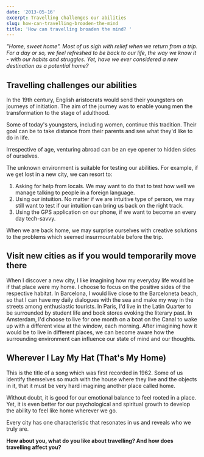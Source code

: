 ```yaml
---
date: '2013-05-16'
excerpt: Travelling challenges our abilities
slug: how-can-travelling-broaden-the-mind
title: 'How can travelling broaden the mind? '
---
```


*"Home, sweet home". Most of us sigh with relief when we return from a trip. For a day or so, we feel refreshed to be back to our life, the way we know it - with our habits and struggles. Yet, have we ever considered a new destination as a potential home?*

## Travelling challenges our abilities

In the 19th century, English aristocrats would send their youngsters on journeys of initiation. The aim of the journey was to enable young men the transformation to the stage of adulthood.

Some of today's youngsters, including women, continue this tradition. Their goal can be to take distance from their parents and see what they'd like to do in life.

Irrespective of age, venturing abroad can be an eye opener to hidden sides of ourselves.

The unknown environment is suitable for testing our abilities. For example, if we get lost in a new city, we can resort to:

1. Asking for help from locals. We may want to do that to test how well we manage talking to people in a foreign language.
2. Using our intuition. No matter if we are intuitive type of person, we may still want to test if our intuition can bring us back on the right track.
3. Using the GPS application on our phone, if we want to become an every day tech-savvy.

When we are back home, we may surprise ourselves with creative solutions to the problems which seemed insurmountable before the trip.

## Visit new cities as if you would temporarily move there

When I discover a new city, I like imagining how my everyday life would be if that place were my home. I choose to focus on the positive sides of the respective habitat.
In Barcelona, I would live close to the Barceloneta beach, so that I can have my daily dialogues with the sea and make my way in the streets among enthusiastic tourists.
In Paris, I'd live in the Latin Quarter to be surrounded by student life and book stores evoking the literary past.
In Amsterdam, I'd choose to live for one month on a boat on the Canal to wake up with a different view at the window, each morning.
After imagining how it would be to live in different places, we can become aware how the surrounding environment can influence our state of mind and our thoughts.

## Wherever I Lay My Hat (That's My Home)

This is the title of a song which was first recorded in 1962. Some of us identify themselves so much with the house where they live and the objects in it, that it must be very hard imagining another place called home.

Without doubt, it is good for our emotional balance to feel rooted in a place. Yet, it is even better for our psychological and spiritual growth to develop the ability to feel like home wherever we go.

Every city has one characteristic that resonates in us and reveals who we truly are.

**How about you, what do you like about travelling? And how does travelling affect you?**
